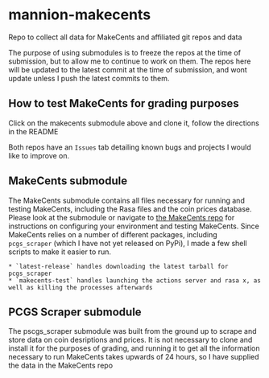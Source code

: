 # mannion-makecents
Repo to collect all data for MakeCents and affiliated git repos and data

The purpose of using submodules is to freeze the repos at the time of submission, but to allow me to continue to work on them. The repos here will be 
updated to the latest commit at the time of submission, and wont update unless I push the latest commits to them.

## How to test MakeCents for grading purposes

Click on the makecents submodule above and clone it, follow the directions in the README

Both repos have an `Issues` tab detailing known bugs and projects I would like to improve on.

## MakeCents submodule

The MakeCents submodule contains all files necessary for running and testing MakeCents, including the Rasa files and the coin prices database. Please
look at the submodule or navigate to [the MakeCents repo](https://github.com/ryanamannion/makecents) for instructions on configuring your environment and
testing MakeCents. Since MakeCents relies on a number of different packages, including `pcgs_scraper` (which I have not yet released on PyPi), I made a
few shell scripts to make it easier to run.

	* `latest-release` handles downloading the latest tarball for pcgs_scraper
	* `makecents-test` handles launching the actions server and rasa x, as well as killing the processes afterwards

## PCGS Scraper submodule

The pscgs_scraper submodule was built from the ground up to scrape and store data on coin desriptions and prices. It is not necessary to clone and install
it for the purposes of grading, and running it to get all the information necessary to run MakeCents takes upwards of 24 hours, so I have supplied the
data in the MakeCents repo
